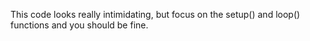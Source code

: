 This code looks really intimidating, but focus on the setup() and loop() functions and you should be fine.